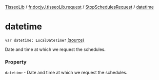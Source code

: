 [TisseoLib](../../index.md) / [fr.docjyJ.tisseoLib.request](../index.md) / [StopSchedulesRequest](index.md) / [datetime](./datetime.md)

# datetime

`var datetime: LocalDateTime?` [(source)](https://github.com/docjyJ/TisseoLib/tree/master/src/main/kotlin/fr/docjyJ/tisseoLib/request/StopSchedulesRequest.kt#L39)

Date and time at which we request the schedules.

### Property

`datetime` - Date and time at which we request the schedules.